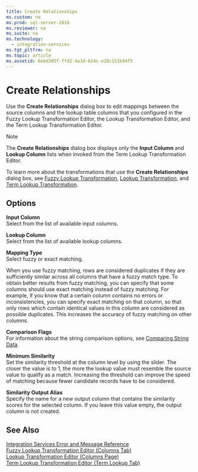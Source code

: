 ```yaml
---
title: Create Relationships
ms.custom: na
ms.prod: sql-server-2016
ms.reviewer: na
ms.suite: na
ms.technology: 
  - integration-services
ms.tgt_pltfrm: na
ms.topic: article
ms.assetid: 6ebd305f-ffd2-4a1d-b24c-e28c151b94f5
---
```

# Create Relationships
  Use the **Create Relationships** dialog box to edit mappings between the source columns and the lookup table columns that you configured in the Fuzzy Lookup Transformation Editor, the Lookup Transformation Editor, and the Term Lookup Transformation Editor.  
  
> [!NOTE]  
>  The **Create Relationships** dialog box displays only the **Input Column** and **Lookup Column** lists when invoked from the Term Lookup Transformation Editor.  
  
 To learn more about the transformations that use the **Create Relationships** dialog box, see [Fuzzy Lookup Transformation](../../Topics/TopicNameNotContainA/Fuzzy-Lookup-Transformation.md), [Lookup Transformation](../../Topics/TopicNameNotContainA/Lookup-Transformation.md), and [Term Lookup Transformation](../../Topics/TopicNameNotContainA/Term-Lookup-Transformation.md).  
  
## Options  
 **Input Column**  
 Select from the list of available input columns.  
  
 **Lookup Column**  
 Select from the list of available lookup columns.  
  
 **Mapping Type**  
 Select fuzzy or exact matching.  
  
 When you use fuzzy matching, rows are considered duplicates if they are sufficiently similar across all columns that have a fuzzy match type. To obtain better results from fuzzy matching, you can specify that some columns should use exact matching instead of fuzzy matching. For example, if you know that a certain column contains no errors or inconsistencies, you can specify exact matching on that column, so that only rows which contain identical values in this column are considered as possible duplicates. This increases the accuracy of fuzzy matching on other columns.  
  
 **Comparison Flags**  
 For information about the string comparison options, see [Comparing String Data](../../Topics/TopicNameNotContainA/Comparing-String-Data.md).  
  
 **Minimum Similarity**  
 Set the similarity threshold at the column level by using the slider. The closer the value is to 1, the more the lookup value must resemble the source value to qualify as a match. Increasing the threshold can improve the speed of matching because fewer candidate records have to be considered.  
  
 **Similarity Output Alias**  
 Specify the name for a new output column that contains the similarity scores for the selected column. If you leave this value empty, the output column is not created.  
  
## See Also  
 [Integration Services Error and Message Reference](../../Topics/TopicNameNotContainA/Integration-Services-Error-and-Message-Reference.md)   
 [Fuzzy Lookup Transformation Editor &#40;Columns Tab&#41;](../../Topics/TopicNameNotContainA/Fuzzy-Lookup-Transformation-Editor--Columns-Tab-.md)   
 [Lookup Transformation Editor &#40;Columns Page&#41;](../../Topics/TopicNameNotContainA/Lookup-Transformation-Editor--Columns-Page-.md)   
 [Term Lookup Transformation Editor &#40;Term Lookup Tab&#41;](../../Topics/TopicNameNotContainA/Term-Lookup-Transformation-Editor--Term-Lookup-Tab-.md)  
  
  